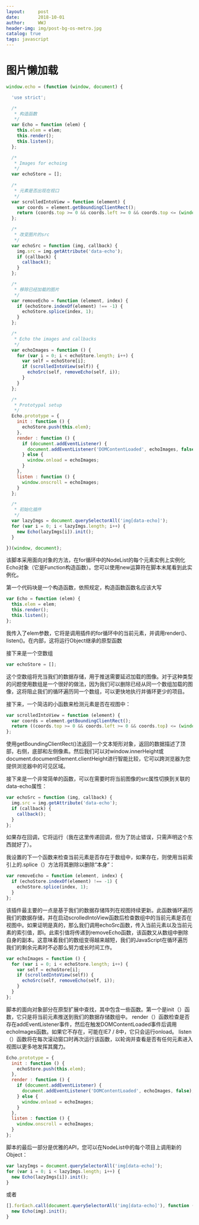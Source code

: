 ```yaml
---
layout:     post
date:       2018-10-01
author:     WWJ
header-img: img/post-bg-os-metro.jpg
catalog: true
tags: javascript
---
```


# 图片懒加载
```javascript
window.echo = (function (window, document) {

  'use strict';

  /*
   * 构造函数
   */
  var Echo = function (elem) {
    this.elem = elem;
    this.render();
    this.listen();
  };

  /*
   * Images for echoing
   */
  var echoStore = [];
  
  /*
   * 元素是否出现在视口
   */
  var scrolledIntoView = function (element) {
    var coords = element.getBoundingClientRect();
    return (coords.top >= 0 && coords.left >= 0 && coords.top <= (window.innerHeight || document.documentElement.clientHeight));
  };

  /*
   * 改变图片的src
   */
  var echoSrc = function (img, callback) {
    img.src = img.getAttribute('data-echo');
    if (callback) {
      callback();
    }
  };

  /*
   * 移除已经加载的图片
   */
  var removeEcho = function (element, index) {
    if (echoStore.indexOf(element) !== -1) {
      echoStore.splice(index, 1);
    }
  };

  /*
   * Echo the images and callbacks
   */
  var echoImages = function () {
    for (var i = 0; i < echoStore.length; i++) {
      var self = echoStore[i];
      if (scrolledIntoView(self)) {
        echoSrc(self, removeEcho(self, i));
      }
    }
  };

  /*
   * Prototypal setup
   */
  Echo.prototype = {
    init : function () {
      echoStore.push(this.elem);
    },
    render : function () {
      if (document.addEventListener) {
        document.addEventListener('DOMContentLoaded', echoImages, false);
      } else {
        window.onload = echoImages;
      }
    },
    listen : function () {
      window.onscroll = echoImages;
    }
  };

  /*
   * 初始化插件
   */
  var lazyImgs = document.querySelectorAll('img[data-echo]');
  for (var i = 0; i < lazyImgs.length; i++) {
    new Echo(lazyImgs[i]).init();
  }

})(window, document);
```
该脚本采用面向对象的方法，在for循环中的NodeList的每个元素实例上实例化Echo对象（它是Function构造函数）。您可以使用new运算符在脚本末尾看到此实例化。

第一个代码块是一个构造函数，依照规定，构造函数函数名应该大写
```javascript
var Echo = function (elem) {
  this.elem = elem;
  this.render();
  this.listen();
};
```

我传入了elem参数，它将是调用插件的for循环中的当前元素，并调用render()、listen()。在内部，这将运行Object继承的原型函数

接下来是一个空数组
```javascript
var echoStore = [];
```
这个空数组将充当我们的数据存储，用于推送需要延迟加载的图像。对于这种类型的问题使用数组是一个很好的做法，因为我们可以删除已经从同一个数组加载的图像，这将阻止我们的循环遍历同一个数组，可以更快地执行并循环更少的项目。


接下来，一个简洁的小函数来检测元素是否在视图中：
```javascript
var scrolledIntoView = function (element) {
  var coords = element.getBoundingClientRect();
  return ((coords.top >= 0 && coords.left >= 0 && coords.top) <= (window.innerHeight || document.documentElement.clientHeight));
};
```
使用getBoundingClientRect()法返回一个文本矩形对象，返回的数据描述了顶部，右侧，底部和左侧像素。然后我们可以对window.innerHeight或document.documentElement.clientHeight进行智能比较，它可以跨浏览器为您提供浏览器中的可见区域。

接下来是一个非常简单的函数，可以在需要时将当前图像的src属性切换到关联的data-echo属性：
```javascript
var echoSrc = function (img, callback) {
  img.src = img.getAttribute('data-echo');
  if (callback) {
    callback();
  }
};
```
如果存在回调，它将运行（我在这里传递回调，但为了防止错误，只需声明这个东西就好了）。

我设置的下一个函数来检查当前元素是否存在于数组中，如果存在，则使用当前索引上的.splice（）方法将其删除以删除“本身”：
```javascript
var removeEcho = function (element, index) {
  if (echoStore.indexOf(element) !== -1) {
    echoStore.splice(index, 1);
  }
};
```

该插件最主要的一点是基于我们的数据存储阵列在视图持续更新。此函数循环遍历我们的数据存储，并在启动scrolledIntoView函数后检查数组中的当前元素是否在视图中。如果证明是真的，那么我们调用echoSrc函数，传入当前元素以及当前元素的索引值，即i。此索引值将传递到removeEcho函数，该函数又从数组中删除自身的副本。这意味着我们的数组变得越来越短，我们的JavaScript在循环遍历我们的剩余元素时不必那么努力或长时间工作。
```javascript
var echoImages = function () {
  for (var i = 0; i < echoStore.length; i++) {
    var self = echoStore[i];
    if (scrolledIntoView(self)) {
      echoSrc(self, removeEcho(self, i));
    }
  }
};
```


脚本的面向对象部分在原型扩展中查找，其中包含一些函数。第一个是init（）函数，它只是将当前元素推送到我们的数据存储数组中。 render（）函数检查是否存在addEventListener事件，然后在触发DOMContentLoaded事件后调用echoImages函数。如果它不存在，可能在IE7 / 8中，它只会运行onload。 listen（）函数将在每次滚动窗口时再次运行该函数，以轮询并查看是否有任何元素进入视图以更多地发挥其魔力。
```javascript
Echo.prototype = {
  init : function () {
    echoStore.push(this.elem);
  },
  render : function () {
    if (document.addEventListener) {
      document.addEventListener('DOMContentLoaded', echoImages, false);
    } else {
      window.onload = echoImages;
    }
  },
  listen : function () {
    window.onscroll = echoImages;
  }
};
```

脚本的最后一部分是优雅的API，您可以在NodeList中的每个项目上调用新的Object：
```javascript
var lazyImgs = document.querySelectorAll('img[data-echo]');
for (var i = 0; i < lazyImgs.length; i++) {
  new Echo(lazyImgs[i]).init();
}
```
或者
```javascript
[].forEach.call(document.querySelectorAll('img[data-echo]'), function (img) {
  new Echo(img).init();
}
```
